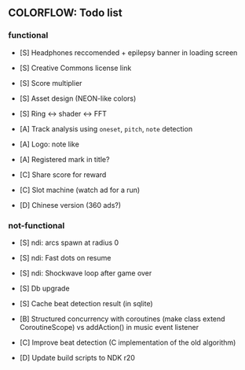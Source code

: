 ## COLORFLOW: Todo list

### functional
- [S] Headphones reccomended + epilepsy banner in loading screen
- [S] Creative Commons license link
- [S] Score multiplier
- [S] Asset design (NEON-like colors)
- [S] Ring <-> shader <-> FFT
- [A] Track analysis using `oneset`, `pitch`, `note` detection
- [A] Logo: note like
- [A] Registered mark in title?

- [C] Share score for reward
- [C] Slot machine (watch ad for a run)
- [D] Chinese version (360 ads?)

### not-functional
- [S] ndi: arcs spawn at radius 0
- [S] ndi: Fast dots on resume
- [S] ndi: Shockwave loop after game over
- [S] Db upgrade
- [S] Cache beat detection result (in sqlite)

- [B] Structured concurrency with coroutines (make class extend CoroutineScope) vs addAction() in music event listener
- [C] Improve beat detection (C implementation of the old algorithm)
- [D] Update build scripts to NDK r20
